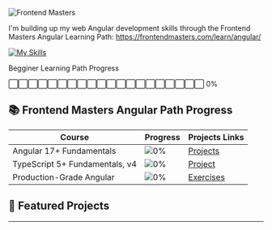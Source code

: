 ![Frontend Masters](https://static.frontendmasters.com/assets/brand/logos/full.png)

I'm building up my web Angular development skills through the Frontend Masters Angular Learning Path:
https://frontendmasters.com/learn/angular/

[![My Skills](https://skillicons.dev/icons?i=ts,angular,t&theme=light)](https://skillicons.dev)

Begginer Learning Path Progress

⬜⬜⬜⬜⬜⬜⬜⬜⬜⬜⬜⬜⬜⬜⬜⬜⬜⬜⬜⬜ 0%

## 📚 Frontend Masters Angular Path Progress

| Course                         | Progress                          | Projects Links |
| ------------------------------ | --------------------------------- | -------------- |
| Angular 17+ Fundamentals       | ![0%](https://progress-bar.xyz00) | [Projects]()   |
| TypeScript 5+ Fundamentals, v4 | ![0%](https://progress-bar.xyz/0) | [Project]()    |
| Production-Grade Angular       | ![0%](https://progress-bar.xyz/0) | [Exercises]()  |

## 🚀 Featured Projects

---
